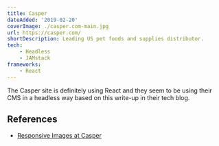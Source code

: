 ```yaml
---
title: Casper
dateAdded: '2019-02-20'
coverImage: ./casper.com-main.jpg
url: https://casper.com/
shortDescription: Leading US pet foods and supplies distributor.
tech:
    - Headless
    - JAMstack
frameworks:
    - React
---
```


The Casper site is definitely using React and they seem to be using their CMS in a headless way based on this write-up in their tech blog.

## References

* [Responsive Images at Casper](https://medium.com/caspertechteam/responsive-images-at-casper-c471f5b8307d)

